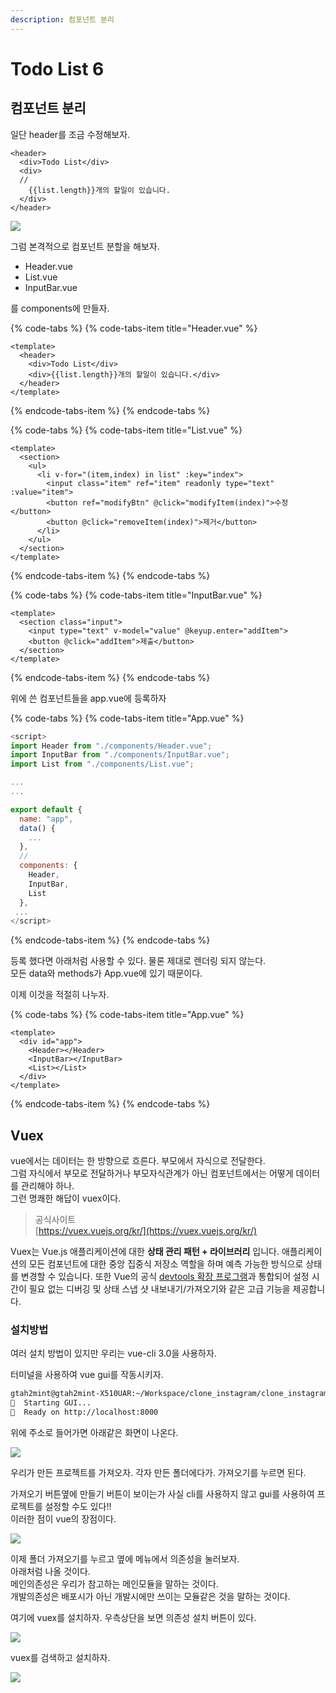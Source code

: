 ```yaml
---
description: 컴포넌트 분리
---
```


# Todo List 6

## 컴포넌트 분리

일단 header를 조금 수정해보자.

```markup
<header>
  <div>Todo List</div>
  <div>
  // 
    {{list.length}}개의 할일이 있습니다.
  </div>
</header>
```

![](.gitbook/assets/image%20%2810%29.png)

그럼 본격적으로 컴포넌트 분할을 해보자.

* Header.vue
* List.vue
* InputBar.vue

를 components에 만들자. 

{% code-tabs %}
{% code-tabs-item title="Header.vue" %}
```markup
<template>
  <header>
    <div>Todo List</div>
    <div>{{list.length}}개의 할일이 있습니다.</div>
  </header>
</template>
```
{% endcode-tabs-item %}
{% endcode-tabs %}

{% code-tabs %}
{% code-tabs-item title="List.vue" %}
```markup
<template>
  <section>
    <ul>
      <li v-for="(item,index) in list" :key="index">
        <input class="item" ref="item" readonly type="text" :value="item">
        <button ref="modifyBtn" @click="modifyItem(index)">수정</button>
        <button @click="removeItem(index)">제거</button>
      </li>
    </ul>
  </section>
</template>
```
{% endcode-tabs-item %}
{% endcode-tabs %}

{% code-tabs %}
{% code-tabs-item title="InputBar.vue" %}
```markup
<template>
  <section class="input">
    <input type="text" v-model="value" @keyup.enter="addItem">
    <button @click="addItem">제출</button>
  </section>
</template>
```
{% endcode-tabs-item %}
{% endcode-tabs %}

위에 쓴 컴포넌트들을 app.vue에 등록하자

{% code-tabs %}
{% code-tabs-item title="App.vue" %}
```javascript
<script>
import Header from "./components/Header.vue";
import InputBar from "./components/InputBar.vue";
import List from "./components/List.vue";

...
...

export default {
  name: "app",
  data() {
    ...
  },
  // 
  components: {
    Header,
    InputBar,
    List
  },
 ...
</script>
```
{% endcode-tabs-item %}
{% endcode-tabs %}

등록 했다면 아래처럼 사용할 수 있다. 물론 제대로 렌더링 되지 않는다.  
모든 data와 methods가 App.vue에 있기 때문이다.

이제 이것을 적절히 나누자.

{% code-tabs %}
{% code-tabs-item title="App.vue" %}
```markup
<template>
  <div id="app">
    <Header></Header>
    <InputBar></InputBar>
    <List></List>
  </div>
</template>
```
{% endcode-tabs-item %}
{% endcode-tabs %}

## Vuex

vue에서는 데이터는 한 방향으로 흐른다. 부모에서 자식으로 전달한다.  
그럼 자식에서 부모로 전달하거나 부모자식관계가 아닌 컴포넌트에서는 어떻게 데이터를 관리해야 하나.  
그런 명쾌한 해답이 vuex이다.

> 공식사이트  
> [https://vuex.vuejs.org/kr/](https://vuex.vuejs.org/kr/)

  
Vuex는 Vue.js 애플리케이션에 대한 **상태 관리 패턴 + 라이브러리** 입니다. 애플리케이션의 모든 컴포넌트에 대한 중앙 집중식 저장소 역할을 하며 예측 가능한 방식으로 상태를 변경할 수 있습니다. 또한 Vue의 공식 [devtools 확장 프로그램](https://github.com/vuejs/vue-devtools)과 통합되어 설정 시간이 필요 없는 디버깅 및 상태 스냅 샷 내보내기/가져오기와 같은 고급 기능을 제공합니다.

### 설치방법 

여러 설치 방법이 있지만 우리는 vue-cli 3.0을 사용하자.

터미널을 사용하여 vue gui를 작동시키자.

```bash
gtah2mint@gtah2mint-X510UAR:~/Workspace/clone_instagram/clone_instagram$ vue ui
🚀  Starting GUI...
🌠  Ready on http://localhost:8000
```

위에 주소로 들어가면 아래같은 화면이 나온다.

![](.gitbook/assets/image%20%287%29.png)

우리가 만든 프로젝트를 가져오자. 각자 만든 폴더에다가. 가져오기를 누르면 된다.

가져오기 버튼옆에 만들기 버튼이 보이는가 사실 cli를 사용하지 않고 gui를 사용하여 프로젝트를 설정할 수도 있다!!  
이러한 점이 vue의 장점이다.

![](.gitbook/assets/image%20%288%29.png)

이제 폴더 가져오기를 누르고 옆에 메뉴에서 의존성을 눌러보자.  
아래처럼 나올 것이다.  
메인의존성은 우리가 참고하는 메인모듈을 말하는 것이다.  
개발의존성은 배포시가 아닌 개발시에만 쓰이는 모듈같은 것을 말하는 것이다.

여기에 vuex를 설치하자. 우측상단을 보면 의존성 설치 버튼이 있다.

![](.gitbook/assets/image%20%2812%29.png)

vuex를 검색하고 설치하자.

![](.gitbook/assets/image%20%284%29.png)



